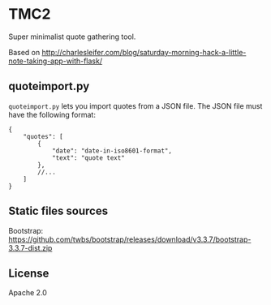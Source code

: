 # TMC2

Super minimalist quote gathering tool.

Based on <http://charlesleifer.com/blog/saturday-morning-hack-a-little-note-taking-app-with-flask/>

## quoteimport.py

`quoteimport.py` lets you import quotes from a JSON file. The JSON file must
have the following format:

    {
        "quotes": [
            {
                "date": "date-in-iso8601-format",
                "text": "quote text"
            },
            //...
        ]
    }

## Static files sources

Bootstrap: <https://github.com/twbs/bootstrap/releases/download/v3.3.7/bootstrap-3.3.7-dist.zip>

## License

Apache 2.0
